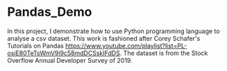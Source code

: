 # Pandas_Demo
In this project, I demonstrate how to use Python programming language to analyse a csv dataset. This work is fashioned after Corey Schafer's Tutorials on Pandas https://www.youtube.com/playlist?list=PL-osiE80TeTsWmV9i9c58mdDCSskIFdDS. The dataset is from the Stock Overflow Annual Developer Survey of 2019.
